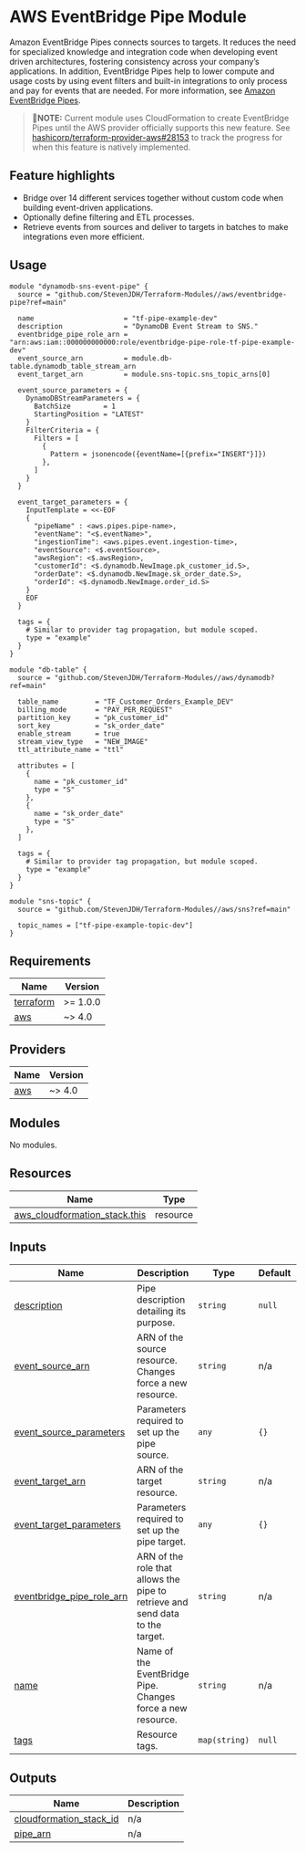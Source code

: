 # AWS EventBridge Pipe Module
Amazon EventBridge Pipes connects sources to targets. It reduces the need for specialized knowledge and integration code when developing event driven architectures, fostering consistency across your company’s applications. In addition, EventBridge Pipes help to lower compute and usage costs by using event filters and built-in integrations to only process and pay for events that are needed. For more information, see [Amazon EventBridge Pipes](https://aws.amazon.com/eventbridge/pipes/).

> 📝**NOTE:** Current module uses CloudFormation to create EventBridge Pipes until the AWS provider officially supports this new feature. See [hashicorp/terraform-provider-aws#28153](https://github.com/hashicorp/terraform-provider-aws/issues/28153) to track the progress for when this feature is natively implemented.

## Feature highlights

* Bridge over 14 different services together without custom code when building event-driven applications.
* Optionally define filtering and ETL processes.
* Retrieve events from sources and deliver to targets in batches to make integrations even more efficient.

## Usage

```hcl
module "dynamodb-sns-event-pipe" {
  source = "github.com/StevenJDH/Terraform-Modules//aws/eventbridge-pipe?ref=main"

  name                      = "tf-pipe-example-dev"
  description               = "DynamoDB Event Stream to SNS."
  eventbridge_pipe_role_arn = "arn:aws:iam::000000000000:role/eventbridge-pipe-role-tf-pipe-example-dev"
  event_source_arn          = module.db-table.dynamodb_table_stream_arn
  event_target_arn          = module.sns-topic.sns_topic_arns[0]
  
  event_source_parameters = {
    DynamoDBStreamParameters = {
      BatchSize        = 1
      StartingPosition = "LATEST"
    }
    FilterCriteria = {
      Filters = [
        {
          Pattern = jsonencode({eventName=[{prefix="INSERT"}]})
        },
      ]
    }
  }
  
  event_target_parameters = {
    InputTemplate = <<-EOF
    {
      "pipeName" : <aws.pipes.pipe-name>,
      "eventName": "<$.eventName>",
      "ingestionTime": <aws.pipes.event.ingestion-time>,
      "eventSource": <$.eventSource>,
      "awsRegion": <$.awsRegion>,
      "customerId": <$.dynamodb.NewImage.pk_customer_id.S>,
      "orderDate": <$.dynamodb.NewImage.sk_order_date.S>,
      "orderId": <$.dynamodb.NewImage.order_id.S>
    }
    EOF
  }

  tags = {
    # Similar to provider tag propagation, but module scoped.
    type = "example"
  }
}

module "db-table" {
  source = "github.com/StevenJDH/Terraform-Modules//aws/dynamodb?ref=main"

  table_name         = "TF_Customer_Orders_Example_DEV"
  billing_mode       = "PAY_PER_REQUEST"
  partition_key      = "pk_customer_id"
  sort_key           = "sk_order_date"
  enable_stream      = true
  stream_view_type   = "NEW_IMAGE"
  ttl_attribute_name = "ttl"

  attributes = [
    {
      name = "pk_customer_id"
      type = "S"
    },
    {
      name = "sk_order_date"
      type = "S"
    },
  ]

  tags = {
    # Similar to provider tag propagation, but module scoped.
    type = "example"
  }
}

module "sns-topic" {
  source = "github.com/StevenJDH/Terraform-Modules//aws/sns?ref=main"

  topic_names = ["tf-pipe-example-topic-dev"]
}
```

<!-- BEGIN_TF_DOCS -->
## Requirements

| Name | Version |
|------|---------|
| <a name="requirement_terraform"></a> [terraform](#requirement\_terraform) | >= 1.0.0 |
| <a name="requirement_aws"></a> [aws](#requirement\_aws) | ~> 4.0 |

## Providers

| Name | Version |
|------|---------|
| <a name="provider_aws"></a> [aws](#provider\_aws) | ~> 4.0 |

## Modules

No modules.

## Resources

| Name | Type |
|------|------|
| [aws_cloudformation_stack.this](https://registry.terraform.io/providers/hashicorp/aws/latest/docs/resources/cloudformation_stack) | resource |

## Inputs

| Name | Description | Type | Default | Required |
|------|-------------|------|---------|:--------:|
| <a name="input_description"></a> [description](#input\_description) | Pipe description detailing its purpose. | `string` | `null` | no |
| <a name="input_event_source_arn"></a> [event\_source\_arn](#input\_event\_source\_arn) | ARN of the source resource. Changes force a new resource. | `string` | n/a | yes |
| <a name="input_event_source_parameters"></a> [event\_source\_parameters](#input\_event\_source\_parameters) | Parameters required to set up the pipe source. | `any` | `{}` | no |
| <a name="input_event_target_arn"></a> [event\_target\_arn](#input\_event\_target\_arn) | ARN of the target resource. | `string` | n/a | yes |
| <a name="input_event_target_parameters"></a> [event\_target\_parameters](#input\_event\_target\_parameters) | Parameters required to set up the pipe target. | `any` | `{}` | no |
| <a name="input_eventbridge_pipe_role_arn"></a> [eventbridge\_pipe\_role\_arn](#input\_eventbridge\_pipe\_role\_arn) | ARN of the role that allows the pipe to retrieve and send data to the target. | `string` | n/a | yes |
| <a name="input_name"></a> [name](#input\_name) | Name of the EventBridge Pipe. Changes force a new resource. | `string` | n/a | yes |
| <a name="input_tags"></a> [tags](#input\_tags) | Resource tags. | `map(string)` | `null` | no |

## Outputs

| Name | Description |
|------|-------------|
| <a name="output_cloudformation_stack_id"></a> [cloudformation\_stack\_id](#output\_cloudformation\_stack\_id) | n/a |
| <a name="output_pipe_arn"></a> [pipe\_arn](#output\_pipe\_arn) | n/a |
<!-- END_TF_DOCS -->